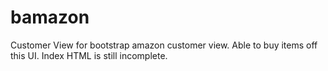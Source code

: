 
# bamazon

Customer View for bootstrap amazon customer view. Able to buy items off this UI. Index HTML is still incomplete.
